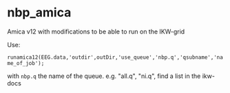# nbp_amica
Amica v12 with modifications to be able to run on the IKW-grid


Use:

```runamica12(EEG.data,'outdir',outDir,'use_queue','nbp.q','qsubname','name_of_job');```

with ```nbp.q``` the name of the queue. e.g. "all.q", "ni.q", find a list in the  ikw-docs
